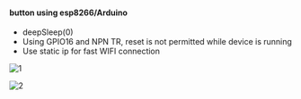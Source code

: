 #### button using esp8266/Arduino ####

- deepSleep(0)
- Using GPIO16 and NPN TR, reset is not permitted while device is running
- Use static ip for fast WIFI connection


![1](https://raw.githubusercontent.com/chaeplin/esp8266_and_arduino/master/_15-esp8266-dash-deepsleep-reset/pics/FullSizeRender.jpg)

![2](https://raw.githubusercontent.com/chaeplin/esp8266_and_arduino/master/_15-esp8266-dash-deepsleep-reset/pics/FullSizeRender%205.jpg)